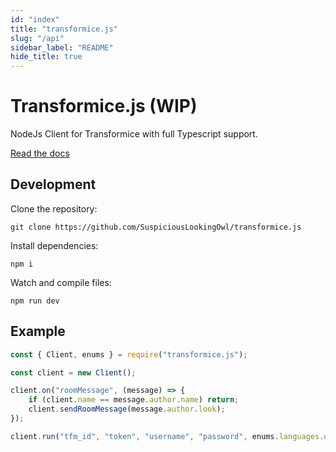 ```yaml
---
id: "index"
title: "transformice.js"
slug: "/api"
sidebar_label: "README"
hide_title: true
---
```


# Transformice.js (WIP)

NodeJs Client for Transformice with full Typescript support.

[Read the docs](https://transformice-js.netlify.app/docs/) 

## Development

Clone the repository:

```
git clone https://github.com/SuspiciousLookingOwl/transformice.js
```

Install dependencies:

```
npm i
```

Watch and compile files:

```
npm run dev
```

## Example

```js
const { Client, enums } = require("transformice.js");

const client = new Client();

client.on("roomMessage", (message) => {
	if (client.name == message.author.name) return;
	client.sendRoomMessage(message.author.look);
});

client.run("tfm_id", "token", "username", "password", enums.languages.en, "room_name");
```
